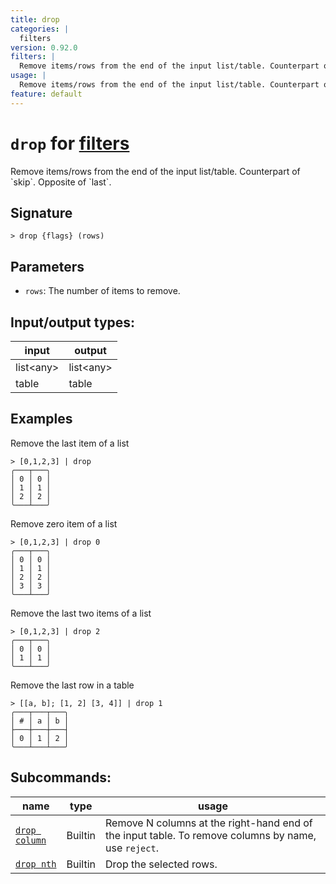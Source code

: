 ```yaml
---
title: drop
categories: |
  filters
version: 0.92.0
filters: |
  Remove items/rows from the end of the input list/table. Counterpart of `skip`. Opposite of `last`.
usage: |
  Remove items/rows from the end of the input list/table. Counterpart of `skip`. Opposite of `last`.
feature: default
---
```

<!-- This file is automatically generated. Please edit the command in https://github.com/nushell/nushell instead. -->

# `drop` for [filters](/commands/categories/filters.md)

<div class='command-title'>Remove items&#x2f;rows from the end of the input list&#x2f;table. Counterpart of `skip`. Opposite of `last`.</div>

## Signature

```> drop {flags} (rows)```

## Parameters

 -  `rows`: The number of items to remove.


## Input/output types:

| input     | output    |
| --------- | --------- |
| list\<any\> | list\<any\> |
| table     | table     |
## Examples

Remove the last item of a list
```nu
> [0,1,2,3] | drop
╭───┬───╮
│ 0 │ 0 │
│ 1 │ 1 │
│ 2 │ 2 │
╰───┴───╯

```

Remove zero item of a list
```nu
> [0,1,2,3] | drop 0
╭───┬───╮
│ 0 │ 0 │
│ 1 │ 1 │
│ 2 │ 2 │
│ 3 │ 3 │
╰───┴───╯

```

Remove the last two items of a list
```nu
> [0,1,2,3] | drop 2
╭───┬───╮
│ 0 │ 0 │
│ 1 │ 1 │
╰───┴───╯

```

Remove the last row in a table
```nu
> [[a, b]; [1, 2] [3, 4]] | drop 1
╭───┬───┬───╮
│ # │ a │ b │
├───┼───┼───┤
│ 0 │ 1 │ 2 │
╰───┴───┴───╯

```


## Subcommands:

| name                                           | type    | usage                                                                                               |
| ---------------------------------------------- | ------- | --------------------------------------------------------------------------------------------------- |
| [`drop column`](/commands/docs/drop_column.md) | Builtin | Remove N columns at the right-hand end of the input table. To remove columns by name, use `reject`. |
| [`drop nth`](/commands/docs/drop_nth.md)       | Builtin | Drop the selected rows.                                                                             |